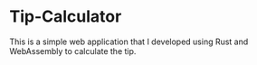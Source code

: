 # Tip-Calculator
This is a simple web application that I developed using Rust and WebAssembly to calculate the tip.
